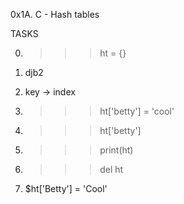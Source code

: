 0x1A. C - Hash tables

TASKS

0. >>> ht = {}

1. djb2

2. key -> index

3. >>> ht['betty'] = 'cool'

4. >>> ht['betty']

5. >>> print(ht)

6. >>> del ht

7. $ht['Betty'] = 'Cool'
